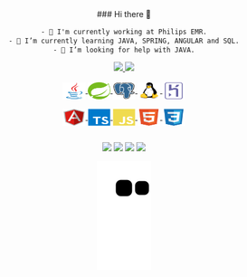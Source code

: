  <div align="center">
      ### Hi there 👋

    - 🏨 I'm currently working at Philips EMR.
    - 🌱 I’m currently learning JAVA, SPRING, ANGULAR and SQL.
    - 🤔 I’m looking for help with JAVA.
</div>
<div align="center">
  <a href="https://github.com/GuilhermeGorges">
  <img height="200em" src="https://github-readme-stats.vercel.app/api?username=GuilhermeGorges&show_icons=true&theme=dark&include_all_commits=true&count_private=true"/>
  <img height="200em" src="https://github-readme-stats.vercel.app/api/top-langs/?username=GuilhermeGorges&layout=compact&langs_count=7&theme=dark"/>
</div>
  
<div align="center" style="display: inline_block"><br>
  
  
   <img align="center" alt="Guilherme-Java" height="30" width="40" src="https://github.com/devicons/devicon/blob/master/icons/java/java-original.svg">  
   <img align="center" alt="Guilherme-Spring" height="30" width="40" src="https://github.com/devicons/devicon/blob/master/icons/spring/spring-original.svg">     
   <img align="center" alt="Guilherme-Postgresql" height="30" width="40" src="https://github.com/devicons/devicon/blob/master/icons/postgresql/postgresql-original.svg">
   <img align="center" alt="Guilherme-Linux" height="30" width="40" src="https://github.com/devicons/devicon/blob/master/icons/linux/linux-original.svg">
   <img align="center" alt="Guilherme-Heroku" height="30" width="40" src="https://github.com/devicons/devicon/blob/master/icons/heroku/heroku-original.svg">
  
  <div><br></div>
  
  <img align="center" alt="Guilherme-Angular" height="30" width="40" src="https://github.com/devicons/devicon/blob/master/icons/angularjs/angularjs-original.svg">
  <img align="center" alt="Guilherme-Ts" height="30" width="40" src="https://raw.githubusercontent.com/devicons/devicon/master/icons/typescript/typescript-plain.svg">
  <img align="center" alt="Guilherme-Js" height="30" width="40" src="https://raw.githubusercontent.com/devicons/devicon/master/icons/javascript/javascript-plain.svg">
  <img align="center" alt="Guilherme-HTML" height="30" width="40" src="https://raw.githubusercontent.com/devicons/devicon/master/icons/html5/html5-original.svg">
  <img align="center" alt="Guilherme-CSS" height="30" width="40" src="https://raw.githubusercontent.com/devicons/devicon/master/icons/css3/css3-original.svg">

  
  ##

<div align="center"> 
  
  <a href="https://instagram.com/guilhermgds" target="_blank"><img src="https://img.shields.io/badge/-Instagram-%23E4405F?style=for-the-badge&logo=instagram&logoColor=white" target="_blank"></a>
 <a href="https://discord.gg/3RGp6mNm" target="_blank"><img src="https://img.shields.io/badge/Discord-7289DA?style=for-the-badge&logo=discord&logoColor=white" target="_blank"></a> 
  <a href = "mailto:guilhermegabriel1992@gmail.com"><img src="https://img.shields.io/badge/-Gmail-%23333?style=for-the-badge&logo=gmail&logoColor=white" target="_blank"></a>
  <a href="https://www.linkedin.com/in/guilherme-gabriel-a7757b20b/" target="_blank"><img src="https://img.shields.io/badge/-LinkedIn-%230077B5?style=for-the-badge&logo=linkedin&logoColor=white" target="_blank"></a> 

  ![Snake animation](https://github.com/guilhermeGorges/guilhermeGorges/blob/output/github-contribution-grid-snake.svg)

</div>
